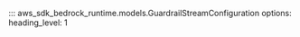 ::: aws_sdk_bedrock_runtime.models.GuardrailStreamConfiguration
    options:
        heading_level: 1
